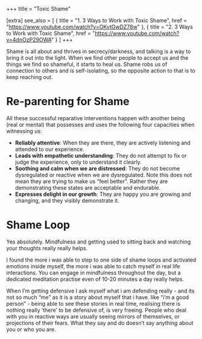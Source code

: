 +++
title = "Toxic Shame"

[extra]
see_also = [
    { title = "1. 3 Ways to Work with Toxic Shame", href = "https://www.youtube.com/watch?v=OKvtGwDZ78w" },
    { title = "2. 3 Ways to Work with Toxic Shame", href = "https://www.youtube.com/watch?v=4dnOzP29OWA" }
]
+++


Shame is all about and thrives in secrecy/darkness, and talking is a way to bring it out into the light. When we find other people to accept us and the things we find so shameful, it starts to heal us. Shame robs us of connection to others and is self-isolating, so the opposite action to that is to keep reaching out.


# Re-parenting for Shame

All these successful reparative interventions happen with another being (real or mental) that possesses and uses the following four capacities when witnessing us:
- **Reliably attentive**: When they are there, they are actively listening and attended to our experience.
- **Leads with empathetic understanding**: They do not attempt to fix or judge the experience, only to understand it clearly.
- **Soothing and calm when we are distressed**: They do not become dysregulated or reactive when we are dysregulated. Note this does not mean they are trying to make us "feel better". Rather they are demonstrating these states are acceptable and endurable.
- **Expresses delight in our growth**: They are happy you are growing and changing, and they visibly demonstrate it.


# Shame Loop

Yes absolutely. Mindfulness and getting used to sitting back and watching your thoughts really really helps. 

I found the more i was able to step to one side of shame loops and activated emotions inside myself, the more i was able to catch myself in real life interactions. You can engage in mindfulness throughout the day, but a dedicated meditation practise even of 10-20 minutes a day really helps. 

When I’m getting defensive I ask myself what i am defending really - and its not so much “me” as it is a story about myself that i have. like “i’m a good person” - being able to see these stories in real time, realising there is nothing really ‘there’ to be defensive of, is very freeing. People who deal with you in reactive ways are usually seeing mirrors of themselves, or projections of their fears. What they say and do doesn’t say anything about you or who you are. 